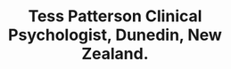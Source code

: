 ---
tags: page
permalink: false
title: Tess Patterson Clinical Psychologist, Dunedin, New Zealand.
available: true
unavailableMessage: Sorry, I am currently unavailable! Please check back on this website soon. 
homeTitle: Dr Tess Patterson
homeDescription: Registered clinical psychologist. Based in Dunedin, New Zealand
homeImage: ./assets/tess.webp
aboutPara1Title: Who Am I?
aboutPara1Body: I am a registered clinical psychologist and hold a PhD in Psychology. I teach and conduct research at the University of Otago. I am experienced in working with persons presenting with a range of mental health and well-being issues such as anxiety, depression, addiction and more.
aboutDropdown1Title: Qualifications
aboutDropdown1Body: <li>Doctor of Philosophy (PhD), Psychology</li><li></li><li></li><li></li><li></li><li></li>
aboutDropdown2Title: About my research
aboutDropdown2Body: <p>My current research focuses on survivors of sexual abuse and the way in which gender (i.e., being male, female or gender diverse) affects help seeking behaviour and the treatment needs of the individual. The aim of the research is to be able to provide gender specific and gender sensitive interventions for all persons who experience sexual abuse.</p><p>I also conduct research examining the efficacy of alcohol and drug treatment programmes.</p>
aboutPara2Title: Treatment Approach
aboutPara2Body: As a therapist I feel privileged to work alongside an individual in a process of change to reduce suffering and enhance functional living. I have a deep sense of compassion in relation to the human condition and I am known for my empathetic and kind approach. I am committed to helping clients achieve their goals and desired outcomes.
treatmentBody: <p>I offer assessment, diagnosis and treatment for mental health difficulties such as</p><ul><li>anxiety</li><li>depression</li><li>obsessive-compulsive disorder</li><li>post-traumatic stress disorder</li><li>addiction</li><li>sexual abuse</li></ul><p>I specialise in providing treatment intervention for sexual abuse or sexual violence. Due to limited time availability I am currently prioritising those seeking help related to sexual abuse/sexual violence or those struggling with addictive type disorders or substance use.</p>
treatmentImage: ./assets/tess_client.webp
pricingPrice: $180 (plus GST) per 50 minute session
pricingPara1Title: Payment Arrangements
pricingPara1Body: <p>If paying for the session personally then direct payment is to be made to a specified bank account within 24 hours following the appointment session.</p><p>For payment via other means (e.g., Employment Assisted Programmes, ACC), an invoice for payment will be sent to the relevant organization directly.</p>
pricingPara2Title: Cancellations
pricingPara2Body: Appointments cancelled 24 hours prior to the arrange appointment will incur no fee charged. Otherwise, payment will be charged in full unless there are reasonable extenuating circumstances (e.g., a one-off emergency situation).
contactMessage: Use this contact form to arrange an appointment.
contactSuccessMessage: <p>Your message has been successfully submitted!</p> <p>Tess will try to respond to your enquiry soon.</p>
---